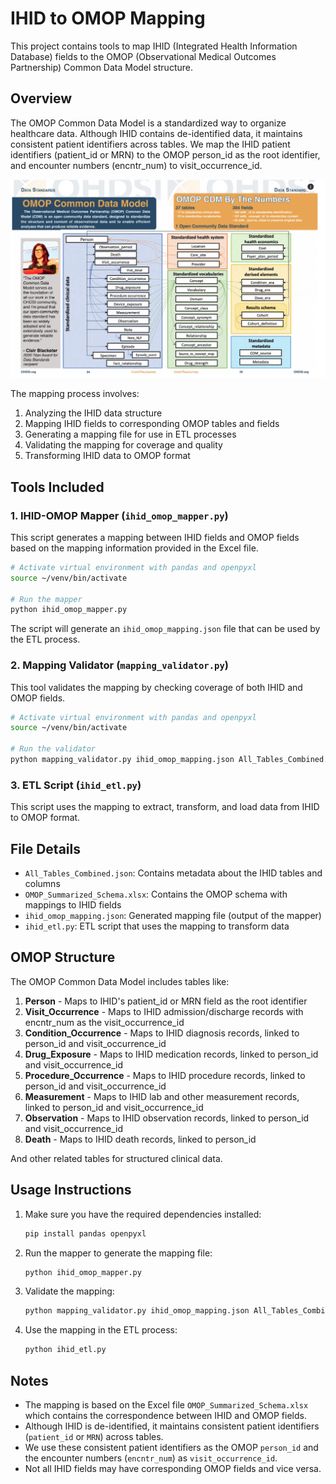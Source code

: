 # IHID to OMOP Mapping

This project contains tools to map IHID (Integrated Health Information Database) fields to the OMOP (Observational Medical Outcomes Partnership) Common Data Model structure.

## Overview

The OMOP Common Data Model is a standardized way to organize healthcare data. Although IHID contains de-identified data, it maintains consistent patient identifiers across tables. We map the IHID patient identifiers (patient_id or MRN) to the OMOP person_id as the root identifier, and encounter numbers (encntr_num) to visit_occurrence_id.

![OMOP Common Data Model Structure](OMOP_Structure.png)

The mapping process involves:
1. Analyzing the IHID data structure
2. Mapping IHID fields to corresponding OMOP tables and fields
3. Generating a mapping file for use in ETL processes
4. Validating the mapping for coverage and quality
5. Transforming IHID data to OMOP format

## Tools Included

### 1. IHID-OMOP Mapper (`ihid_omop_mapper.py`)

This script generates a mapping between IHID fields and OMOP fields based on the mapping information provided in the Excel file.

```bash
# Activate virtual environment with pandas and openpyxl
source ~/venv/bin/activate

# Run the mapper
python ihid_omop_mapper.py
```

The script will generate an `ihid_omop_mapping.json` file that can be used by the ETL process.

### 2. Mapping Validator (`mapping_validator.py`)

This tool validates the mapping by checking coverage of both IHID and OMOP fields.

```bash
# Activate virtual environment with pandas and openpyxl
source ~/venv/bin/activate

# Run the validator
python mapping_validator.py ihid_omop_mapping.json All_Tables_Combined.json OMOP_Summarized_Schema.xlsx
```

### 3. ETL Script (`ihid_etl.py`)

This script uses the mapping to extract, transform, and load data from IHID to OMOP format.

## File Details

- `All_Tables_Combined.json`: Contains metadata about the IHID tables and columns
- `OMOP_Summarized_Schema.xlsx`: Contains the OMOP schema with mappings to IHID fields
- `ihid_omop_mapping.json`: Generated mapping file (output of the mapper)
- `ihid_etl.py`: ETL script that uses the mapping to transform data

## OMOP Structure

The OMOP Common Data Model includes tables like:

1. **Person** - Maps to IHID's patient_id or MRN field as the root identifier
2. **Visit_Occurrence** - Maps to IHID admission/discharge records with encntr_num as the visit_occurrence_id
3. **Condition_Occurrence** - Maps to IHID diagnosis records, linked to person_id and visit_occurrence_id
4. **Drug_Exposure** - Maps to IHID medication records, linked to person_id and visit_occurrence_id
5. **Procedure_Occurrence** - Maps to IHID procedure records, linked to person_id and visit_occurrence_id
6. **Measurement** - Maps to IHID lab and other measurement records, linked to person_id and visit_occurrence_id
7. **Observation** - Maps to IHID observation records, linked to person_id and visit_occurrence_id
8. **Death** - Maps to IHID death records, linked to person_id

And other related tables for structured clinical data.

## Usage Instructions

1. Make sure you have the required dependencies installed:
   ```bash
   pip install pandas openpyxl
   ```

2. Run the mapper to generate the mapping file:
   ```bash
   python ihid_omop_mapper.py
   ```

3. Validate the mapping:
   ```bash
   python mapping_validator.py ihid_omop_mapping.json All_Tables_Combined.json OMOP_Summarized_Schema.xlsx
   ```

4. Use the mapping in the ETL process:
   ```bash
   python ihid_etl.py
   ```

## Notes

- The mapping is based on the Excel file `OMOP_Summarized_Schema.xlsx` which contains the correspondence between IHID and OMOP fields.
- Although IHID is de-identified, it maintains consistent patient identifiers (`patient_id` or `MRN`) across tables.
- We use these consistent patient identifiers as the OMOP `person_id` and the encounter numbers (`encntr_num`) as `visit_occurrence_id`.
- Not all IHID fields may have corresponding OMOP fields and vice versa.
